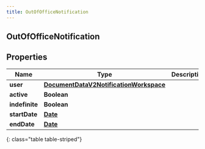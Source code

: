 ```yaml
---
title: OutOfOfficeNotification
---
```

## OutOfOfficeNotification


## Properties

| Name | Type | Description | Notes |
| ------------ | ------------- | ------------- | ------------- |
| **user** | [**DocumentDataV2NotificationWorkspace**](DocumentDataV2NotificationWorkspace.html) |  |  [optional] |
| **active** | **Boolean** |  |  [optional] |
| **indefinite** | **Boolean** |  |  [optional] |
| **startDate** | [**Date**](Date.html) |  |  [optional] |
| **endDate** | [**Date**](Date.html) |  |  [optional] |
{: class="table table-striped"}



